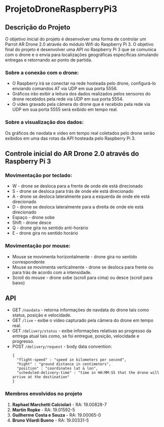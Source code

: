 # ProjetoDroneRaspberryPi3

## Descrição do Projeto

O objetivo inicial do projeto é desenvolver uma forma de controlar um Parrot AR Drone 2.0 através do módulo Wifi do Raspberry Pi 3.
O objetivo final do projeto é desenvolver uma API no Raspberry Pi 3 que se comunica com o drone e o envia para localizações geográficas específicas simulando entregas e retornando ao ponto de partida.

### Sobre a conexão com o drone:
- O Raspberry irá se conectar na rede hosteada pelo drone, configurá-lo enviando comandos AT via UDP em sua porta 5556.
- Gráficos irão exibir a leitura dos dados realizados pelos sensores do drone recebidos pela rede via UDP em sua porta 5554.
- O vídeo gravado pela câmera do drone que é recebido pela rede via UDP em sua porta 5555 será exibido em tempo real.

### Sobre a visualização dos dados:
Os gráficos de navdata e vídeo em tempo real coletados pelo drone serão exibidos em uma das rotas da API hosteada pelo Raspberry Pi 3.

## Controle inicial do AR Drone 2.0 através do Raspberry Pi 3
### Movimentação por teclado:
  - W - drone se desloca para a frente de onde ele está direcionado
  - S - drone se desloca para trás de onde ele está direcionado
  - A - drone se desloca lateralmente para a esquerda de onde ele está direcionado
  - D - drone se desloca lateralmente para a direita de onde ele está direcionado
  - Espaço - drone sobe
  - Shift - drone desce
  - Q - drone gira no sentido anti-horário
  - E - drone gira no sentido horário

### Movimentação por mouse:
  - Mouse se movimenta horizontalmente - drone gira no sentido correspondente
  - Mouse se movimenta verticalmente - drone se desloca para frente ou para trás de acordo com a intensidade.
  - Scroll do mouse - drone sobe (scroll para cima) ou desce (scroll para baixo)

## API
- GET ```/navdata``` - retorna informações de navdata do drone tais como status, posição e velocidade.
- GET ```/live``` - exibe o vídeo capturado pela câmera do drone em tempo real.
- GET ```/delivery/status``` - exibe informações relativas ao progresso da entrega atual tais como, se foi entregue, posição, velocidade e progresso.
- POST ```/delivery/request``` - body data convention:
  ```
  {
    "flight-speed" : "speed in kilometers per second",
    "hight" : "ground distance in centimeters",
    "position" : "coordinates lat & lon",
    "scheduled-delivery-time" : "time in HH:MM:SS that the drone will arrive at the destination"
  }
  ```

### Membros envolvidos no projeto
1. **Raphael Marchetti Calciolari** - RA: 19.00828-7
2. **Martin Ropke** - RA: 19.01592-5
3. **Guilherme Costa e Souza** - RA: 19.00065-0
4. **Bruno Vilardi Bueno** - RA: 19.00331-5
